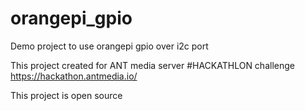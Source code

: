 # orangepi_gpio
Demo project to use orangepi gpio over i2c port

This project created for ANT media server #HACKATHLON challenge
https://hackathon.antmedia.io/

This project is open source 

